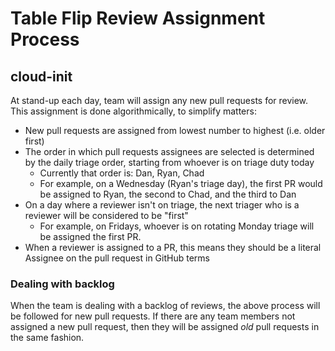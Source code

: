 # Table Flip Review Assignment Process

## cloud-init

At stand-up each day, team will assign any new pull requests for
review.  This assignment is done algorithmically, to simplify matters:

* New pull requests are assigned from lowest number to highest (i.e.
  older first)
* The order in which pull requests assignees are selected is determined
  by the daily triage order, starting from whoever is on triage duty
  today
    * Currently that order is: Dan, Ryan, Chad
    * For example, on a Wednesday (Ryan's triage day), the first PR
      would be assigned to Ryan, the second to Chad, and the third to
      Dan
* On a day where a reviewer isn't on triage, the next triager who is a
  reviewer will be considered to be "first"
    * For example, on Fridays, whoever is on rotating Monday triage
      will be assigned the first PR.
* When a reviewer is assigned to a PR, this means they should be a
  literal Assignee on the pull request in GitHub terms


### Dealing with backlog

When the team is dealing with a backlog of reviews, the above process
will be followed for new pull requests.  If there are any team members
not assigned a new pull request, then they will be assigned _old_ pull
requests in the same fashion.
